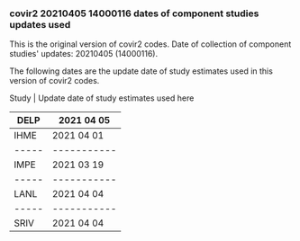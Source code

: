 ### covir2 20210405 14000116 dates of component studies updates used

This is the original version of covir2 codes. Date of collection of component studies' updates: 20210405 (14000116).

The following dates are the update date of study estimates used in this version of covir2 codes. 


Study | Update date of study estimates used here

| DELP  |  2021 04 05 |
| ----- | ----------- |
| IHME  |  2021 04 01 |
| ----- | ----------- |
| IMPE  |  2021 03 19 |
| ----- | ----------- |
| LANL  |  2021 04 04 |
| ----- | ----------- |
| SRIV  |  2021 04 04 |


